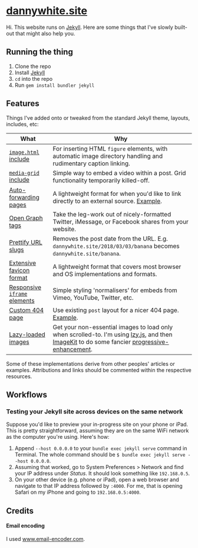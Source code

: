 # [dannywhite.site](http://dannywhite.site/)

Hi. This website runs on [Jekyll](http://github.com/jekyll/jekyll). Here are some things that I've slowly built-out that might also help you.

## Running the thing

1. Clone the repo
2. Install [Jekyll](https://jekyllrb.com)
3. `cd` into the repo
4. Run `gem install bundler jekyll`

## Features

Things I've added onto or tweaked from the standard Jekyll theme, layouts, includes, etc:

| What                                                                                                                          | Why                                                                                                                                                                                                                                                                           |
| ----------------------------------------------------------------------------------------------------------------------------- | ----------------------------------------------------------------------------------------------------------------------------------------------------------------------------------------------------------------------------------------------------------------------------- |
| [`image.html` include](http://github.com/dannyalright/dannyalright.github.io/blob/master/_includes/image.html)                | For inserting HTML `figure` elements, with automatic image directory handling and rudimentary caption linking.                                                                                                                                                                |
| [`media-grid` include](http://github.com/dannyalright/dannyalright.github.io/blob/master/_includes/media-grid.html)           | Simple way to embed a video within a post. Grid functionality temporarily killed-off.                                                                                                                                                                                         |
| [Auto-forwarding pages](http://github.com/dannyalright/dannyalright.github.io/blob/master/making.html)                        | A lightweight format for when you'd like to link directly to an external source. [Example](http://dannywhite.site/making).                                                                                                                                                    |
| [Open Graph tags](http://github.com/dannyalright/dannyalright.github.io/blob/master/_includes/head.html#L8-L15)               | Take the leg-work out of nicely-formatted Twitter, iMessage, or Facebook shares from your website.                                                                                                                                                                            |
| [Prettify URL slugs](http://github.com/dannyalright/dannyalright.github.io/blob/master/_config.yml#L35-L39)                   | Removes the post date from the URL. E.g. `dannywhite.site/2018/03/03/banana` becomes `dannywhite.site/banana`.                                                                                                                                                                |
| [Extensive favicon format](http://github.com/dannyalright/dannyalright.github.io/tree/master/assets/images)                   | A lightweight format that covers most browser and OS implementations and formats.                                                                                                                                                                                             |
| [Responsive `iframe` elements](http://github.com/dannyalright/dannyalright.github.io/blob/master/_includes/iframe-video.html) | Simple styling 'normalisers' for embeds from Vimeo, YouTube, Twitter, etc.                                                                                                                                                                                                    |
| [Custom 404 page](http://github.com/dannyalright/dannyalright.github.io/blob/master/404.md)                                   | Use existing `post` layout for a nicer 404 page. [Example](http://dannywhite.site/banana).                                                                                                                                                                                    |
| [Lazy-loaded images](https://github.com/dannyalright/dannyalright.github.io/blob/master/assets/lzy.min.js)                    | Get your non-essential images to load only when scrolled-to. I'm using [lzy.js](https://github.com/neefrehman/lzy), and then [ImageKit](https://imagekit.io) to do some fancier [progressive-enhancement](https://css-tricks.com/the-complete-guide-to-lazy-loading-images/). |

Some of these implementations derive from other peoples' articles or examples. Attributions and links should be commented within the respective resources.

## Workflows

### Testing your Jekyll site across devices on the same network

Suppose you'd like to preview your in-progress site on your phone or iPad. This is pretty straightforward, assuming they are on the same WiFi network as the computer you're using. Here's how:

1. Append `--host 0.0.0.0` to your `bundle exec jekyll serve` command in Terminal. The whole command should be `$ bundle exec jekyll serve --host 0.0.0.0`.
2. Assuming that worked, go to System Preferences > Network and find your IP address under _Status_. It should look something like `192.168.0.5`.
3. On your other device (e.g. phone or iPad), open a web browser and navigate to that IP address followed by `:4000`. For me, that is opening Safari on my iPhone and going to `192.168.0.5:4000`.

## Credits

#### Email encoding
I used www.email-encoder.com.